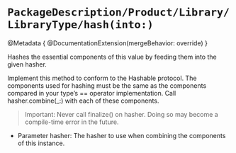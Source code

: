 # ``PackageDescription/Product/Library/LibraryType/hash(into:)``

@Metadata {
   @DocumentationExtension(mergeBehavior: override)
}

Hashes the essential components of this value by feeding them into the given hasher.

Implement this method to conform to the Hashable protocol. The components used for hashing must be the same as the components compared in your type’s == operator implementation. Call hasher.combine(_:) with each of these components.

> Important:
> Never call finalize() on hasher. Doing so may become a compile-time error in the future.

- Parameter hasher: The hasher to use when combining the components of this instance.
